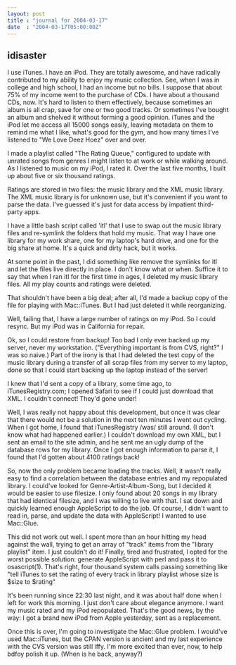 ```yaml
---
layout: post
title : "journal for 2004-03-17"
date  : "2004-03-17T05:00:00Z"
---
```


## idisaster

I use iTunes.  I have an iPod.  They are totally awesome, and have radically contributed to my ability to enjoy my music collection.  See, when I was in college and high school, I had an income but no bills.  I suppose that about 75% of my income went to the purchase of CDs.  I have about a thousand CDs, now.  It's hard to listen to them effectively, because sometimes an album is all crap, save for one or two good tracks.  Or sometimes I've bought an album and shelved it without forming a good opinion.  iTunes and the iPod let me access all 15000 songs easily, leaving metadata on them to remind me what I like, what's good for the gym, and how many times I've listened to "We Love Deez Hoez" over and over.

I made a playlist called "The Rating Queue," configured to update with unrated songs from genres I might listen to at work or while walking around.  As I listened to music on my iPod, I rated it.  Over the last five months, I built up about five or six thousand ratings.

Ratings are stored in two files: the music library and the XML music library. The XML music library is for unknown use, but it's convenient if you want to parse the data.  I've guessed it's just for data access by impatient third-party apps.

I have a little bash script called 'itl' that I use to swap out the music library files and re-symlink the folders that hold my music.  That way I have one library for my work share, one for my laptop's hard drive, and one for the big share at home.  It's a quick and dirty hack, but it works.

At some point in the past, I did something like remove the symlinks for itl and let the files live directly in place.  I don't know what or when.  Suffice it to say that when I ran itl for the first time in ages, I deleted my music library files.  All my play counts and ratings were deleted.

That shouldn't have been a big deal; after all, I'd made a backup copy of the file for playing with Mac::iTunes.  But I had just deleted it while reorganizing.

Well, failing that, I have a large number of ratings on my iPod.  So I could resync.  But my iPod was in California for repair.

Ok, so I could restore from backup!  Too bad I only ever backed up my server, never my workstation.  ("Everything important is from CVS, right?"  I was so naive.) Part of the irony is that I had deleted the test copy of the music library during a transfer of all scrap files from my server to my laptop, done so that I could start backing up the laptop instead of the server!

I knew that I'd sent a copy of a library, some time ago, to iTunesRegistry.com; I opened Safari to see if I could just download that XML.  I couldn't connect! They'd gone under!

Well, I was really not happy about this development, but once it was clear that there would not be a solution in the next ten minutes I went out cycling.  When I got home, I found that iTunesRegistry /was/ still around.  (I don't know what had happened earlier.)  I couldn't download my own XML, but I sent an email to the site admin, and he sent me an ugly dump of the database rows for my library.  Once I got enough information to parse it, I found that I'd gotten about 4100 ratings back!

So, now the only problem became loading the tracks.  Well, it wasn't really easy to find a correlation between the database entries and my repopulated library.  I could've looked for Genre-Artist-Album-Song, but I decided it would be easier to use filesize.  I only found about 20 songs in my library that had identical filesize, and I was willing to live with that.  I sat down and quickly learned enough AppleScript to do the job.  Of course, I didn't want to read in, parse, and update the data with AppleScript!  I wanted to use Mac::Glue.

This did not work out well.  I spent more than an hour hitting my head against the wall, trying to get an array of "track" items from the "library playlist" item.  I just couldn't do it!  Finally, tired and frustrated, I opted for the worst possible solution: generate AppleScript with perl and pass it to osascript(1).  That's right, four thousand system calls passing something like "tell iTunes to set the rating of every track in library playlist whose size is $size to $rating"

It's been running since 22:30 last night, and it was about half done when I left for work this morning.  I just don't care about elegance anymore.  I want my music rated and my iPod repopulated.  That's the good news, by the way:  I got a brand new iPod from Apple yesterday, sent as a replacement.

Once this is over, I'm going to investigate the Mac::Glue problem.  I would've used Mac::iTunes, but the CPAN version is ancient and my last experience with the CVS version was still iffy.  I'm more excited than ever, now, to help bdfoy polish it up.  (When is he back, anyway?)

